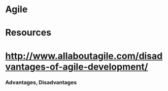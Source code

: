 # Agile
# Resources
# http://www.allaboutagile.com/disadvantages-of-agile-development/
### Advantages, Disadvantages
